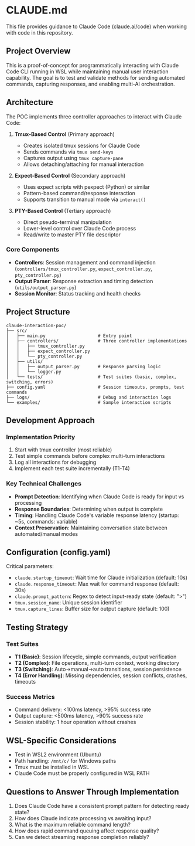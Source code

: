 # CLAUDE.md

This file provides guidance to Claude Code (claude.ai/code) when working with code in this repository.

## Project Overview

This is a proof-of-concept for programmatically interacting with Claude Code CLI running in WSL while maintaining manual user interaction capability. The goal is to test and validate methods for sending automated commands, capturing responses, and enabling multi-AI orchestration.

## Architecture

The POC implements three controller approaches to interact with Claude Code:

1. **Tmux-Based Control** (Primary approach)
   - Creates isolated tmux sessions for Claude Code
   - Sends commands via `tmux send-keys`
   - Captures output using `tmux capture-pane`
   - Allows detaching/attaching for manual interaction

2. **Expect-Based Control** (Secondary approach)
   - Uses expect scripts with pexpect (Python) or similar
   - Pattern-based command/response interaction
   - Supports transition to manual mode via `interact()`

3. **PTY-Based Control** (Tertiary approach)
   - Direct pseudo-terminal manipulation
   - Lower-level control over Claude Code process
   - Read/write to master PTY file descriptor

### Core Components

- **Controllers**: Session management and command injection (`controllers/tmux_controller.py`, `expect_controller.py`, `pty_controller.py`)
- **Output Parser**: Response extraction and timing detection (`utils/output_parser.py`)
- **Session Monitor**: Status tracking and health checks

## Project Structure

```
claude-interaction-poc/
├── src/
│   ├── main.py                    # Entry point
│   ├── controllers/               # Three controller implementations
│   │   ├── tmux_controller.py
│   │   ├── expect_controller.py
│   │   └── pty_controller.py
│   ├── utils/
│   │   ├── output_parser.py       # Response parsing logic
│   │   └── logger.py
│   └── tests/                     # Test suites (basic, complex, switching, errors)
├── config.yaml                    # Session timeouts, prompts, test commands
├── logs/                          # Debug and interaction logs
└── examples/                      # Sample interaction scripts
```

## Development Approach

### Implementation Priority
1. Start with tmux controller (most reliable)
2. Test simple commands before complex multi-turn interactions
3. Log all interactions for debugging
4. Implement each test suite incrementally (T1-T4)

### Key Technical Challenges
- **Prompt Detection**: Identifying when Claude Code is ready for input vs processing
- **Response Boundaries**: Determining when output is complete
- **Timing**: Handling Claude Code's variable response latency (startup: ~5s, commands: variable)
- **Context Preservation**: Maintaining conversation state between automated/manual modes

## Configuration (config.yaml)

Critical parameters:
- `claude.startup_timeout`: Wait time for Claude initialization (default: 10s)
- `claude.response_timeout`: Max wait for command response (default: 30s)
- `claude.prompt_pattern`: Regex to detect input-ready state (default: ">")
- `tmux.session_name`: Unique session identifier
- `tmux.capture_lines`: Buffer size for output capture (default: 100)

## Testing Strategy

### Test Suites
- **T1 (Basic)**: Session lifecycle, simple commands, output verification
- **T2 (Complex)**: File operations, multi-turn context, working directory
- **T3 (Switching)**: Auto→manual→auto transitions, session persistence
- **T4 (Error Handling)**: Missing dependencies, session conflicts, crashes, timeouts

### Success Metrics
- Command delivery: <100ms latency, >95% success rate
- Output capture: <500ms latency, >90% success rate
- Session stability: 1 hour operation without crashes

## WSL-Specific Considerations
- Test in WSL2 environment (Ubuntu)
- Path handling: `/mnt/c/` for Windows paths
- Tmux must be installed in WSL
- Claude Code must be properly configured in WSL PATH

## Questions to Answer Through Implementation
1. Does Claude Code have a consistent prompt pattern for detecting ready state?
2. How does Claude indicate processing vs awaiting input?
3. What is the maximum reliable command length?
4. How does rapid command queuing affect response quality?
5. Can we detect streaming response completion reliably?
